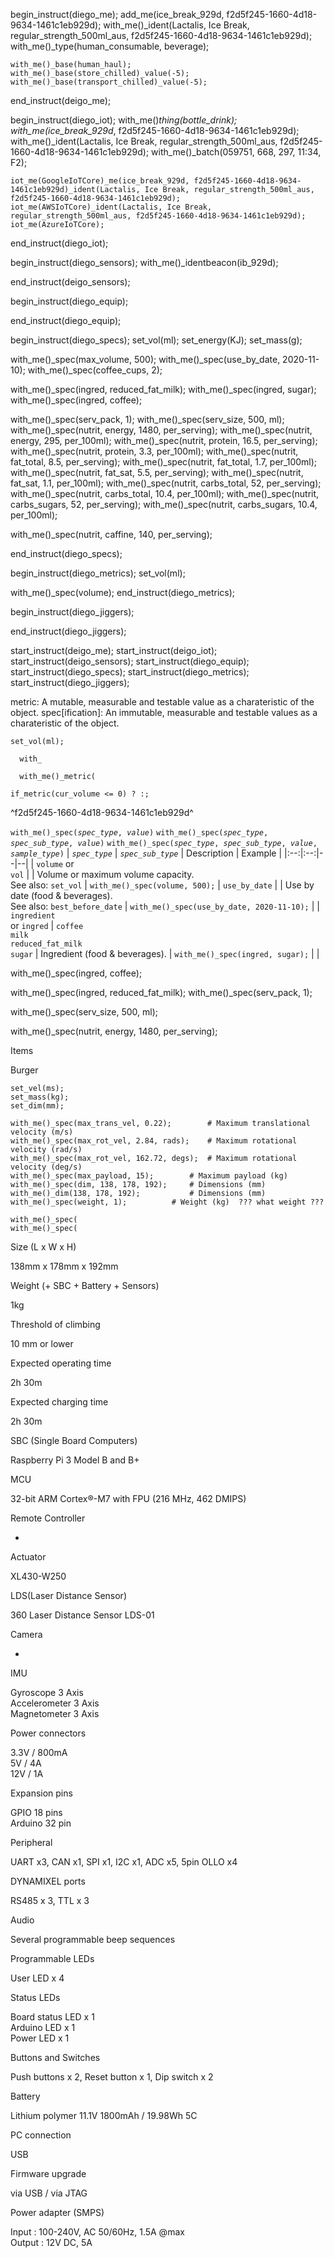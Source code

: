 
begin_instruct(diego_me);
    add_me(ice_break_929d, f2d5f245-1660-4d18-9634-1461c1eb929d);
    with_me()_ident(Lactalis, Ice Break, regular_strength_500ml_aus, f2d5f245-1660-4d18-9634-1461c1eb929d);
    with_me()_type(human_consumable, beverage);

    with_me()_base(human_haul);
    with_me()_base(store_chilled)_value(-5);
    with_me()_base(transport_chilled)_value(-5);
end_instruct(deigo_me);

begin_instruct(diego_iot);
    with_me()_thing(bottle_drink);
    with_me(ice_break_929d_, f2d5f245-1660-4d18-9634-1461c1eb929d);
    with_me()_ident(Lactalis, Ice Break, regular_strength_500ml_aus, f2d5f245-1660-4d18-9634-1461c1eb929d);
    with_me()_batch(059751, 668, 297, 11:34, F2);

    iot_me(GoogleIoTCore)_me(ice_break_929d, f2d5f245-1660-4d18-9634-1461c1eb929d)_ident(Lactalis, Ice Break, regular_strength_500ml_aus, f2d5f245-1660-4d18-9634-1461c1eb929d);
    iot_me(AWSIoTCore)_ident(Lactalis, Ice Break, regular_strength_500ml_aus, f2d5f245-1660-4d18-9634-1461c1eb929d);
    iot_me(AzureIoTCore);
end_instruct(diego_iot);

begin_instruct(diego_sensors);
    with_me()_identbeacon(ib_929d);
    

end_instruct(deigo_sensors);

begin_instruct(diego_equip);

end_instruct(diego_equip);

begin_instruct(diego_specs);
  set_vol(ml);
  set_energy(KJ);
  set_mass(g);

  with_me()_spec(max_volume, 500);
  with_me()_spec(use_by_date, 2020-11-10);
  with_me()_spec(coffee_cups, 2);
  
  with_me()_spec(ingred, reduced_fat_milk);
  with_me()_spec(ingred, sugar);
  with_me()_spec(ingred, coffee);

  with_me()_spec(serv_pack, 1);
  with_me()_spec(serv_size, 500, ml);
  with_me()_spec(nutrit, energy, 1480, per_serving);
  with_me()_spec(nutrit, energy, 295, per_100ml);
  with_me()_spec(nutrit, protein, 16.5, per_serving);
  with_me()_spec(nutrit, protein, 3.3, per_100ml);
  with_me()_spec(nutrit, fat_total, 8.5, per_serving);
  with_me()_spec(nutrit, fat_total, 1.7, per_100ml);
  with_me()_spec(nutrit, fat_sat, 5.5, per_serving);
  with_me()_spec(nutrit, fat_sat, 1.1, per_100ml);
  with_me()_spec(nutrit, carbs_total, 52, per_serving);
  with_me()_spec(nutrit, carbs_total, 10.4, per_100ml);
  with_me()_spec(nutrit, carbs_sugars, 52, per_serving);
  with_me()_spec(nutrit, carbs_sugars, 10.4, per_100ml);
  
  with_me()_spec(nutrit, caffine, 140, per_serving);


end_instruct(diego_specs);

begin_instruct(diego_metrics);
  set_vol(ml);

  with_me()_spec(volume);
end_instruct(diego_metrics);

begin_instruct(diego_jiggers);

end_instruct(diego_jiggers);

start_instruct(deigo_me);
start_instruct(deigo_iot);
start_instruct(deigo_sensors);
start_instruct(diego_equip);
start_instruct(diego_specs);
start_instruct(diego_metrics);
start_instruct(diego_jiggers);


metric: A mutable, measurable and testable value as a charateristic of the object.
spec[ification]: An immutable, measurable and testable values as a charateristic of the object.

```diego
set_vol(ml);
  
  with_
```

```diego
  with_me()_metric(
```

```diego
if_metric(cur_volume <= 0) ? :;
```

^f2d5f245-1660-4d18-9634-1461c1eb929d^





`with_me()_spec(`*`spec_type`*`, `*`value`*`)`
`with_me()_spec(`*`spec_type`*`, `*`spec_sub_type`*`, `*`value`*`)`
`with_me()_spec(`*`spec_type`*`, `*`spec_sub_type`*`, `*`value`*`, `*`sample_type`*`)`
| *`spec_type`* | *`spec_sub_type`* | Description | Example |
|:--:|:--:|--|--|
| `volume` or<br>`vol` |  | Volume or maximum volume capacity.<br>See also: `set_vol` | `with_me()_spec(volume, 500);`
| `use_by_date` | | Use by date (food & beverages).<br>See also: `best_before_date` | `with_me()_spec(use_by_date, 2020-11-10);` |
| `ingredient`<br>or `ingred` | `coffee`<br>`milk`<br>`reduced_fat_milk`<br>`sugar` | Ingredient (food & beverages). | `with_me()_spec(ingred, sugar);` |
| 




with_me()_spec(ingred, coffee);

  
with_me()_spec(ingred, reduced_fat_milk);
with_me()_spec(serv_pack, 1);

with_me()_spec(serv_size, 500, ml);

with_me()_spec(nutrit, energy, 1480, per_serving);


Items

Burger
```diego
set_vel(ms);
set_mass(kg);
set_dim(mm);

with_me()_spec(max_trans_vel, 0.22);		# Maximum translational velocity (m/s)
with_me()_spec(max_rot_vel, 2.84, rads);	# Maximum rotational velocity (rad/s)
with_me()_spec(max_rot_vel, 162.72, degs);	# Maximum rotational velocity (deg/s)
with_me()_spec(max_payload, 15);		# Maximum payload (kg)
with_me()_spec(dim, 138, 178, 192);		# Dimensions (mm)
with_me()_dim(138, 178, 192);			# Dimensions (mm)
with_me()_spec(weight, 1);			# Weight (kg)  ??? what weight ???

with_me()_spec(
with_me()_spec(

```


Size (L x W x H)

138mm x 178mm x 192mm

Weight (+ SBC + Battery + Sensors)

1kg

Threshold of climbing

10 mm or lower

Expected operating time

2h 30m

Expected charging time

2h 30m

SBC (Single Board Computers)

Raspberry Pi 3 Model B and B+

MCU

32-bit ARM Cortex®-M7 with FPU (216 MHz, 462 DMIPS)

Remote Controller

-

Actuator

XL430-W250

LDS(Laser Distance Sensor)

360 Laser Distance Sensor LDS-01

Camera

-

IMU

Gyroscope 3 Axis  
Accelerometer 3 Axis  
Magnetometer 3 Axis

Power connectors

3.3V / 800mA  
5V / 4A  
12V / 1A

Expansion pins

GPIO 18 pins  
Arduino 32 pin

Peripheral

UART x3, CAN x1, SPI x1, I2C x1, ADC x5, 5pin OLLO x4

DYNAMIXEL ports

RS485 x 3, TTL x 3

Audio

Several programmable beep sequences

Programmable LEDs

User LED x 4

Status LEDs

Board status LED x 1  
Arduino LED x 1  
Power LED x 1

Buttons and Switches

Push buttons x 2, Reset button x 1, Dip switch x 2

Battery

Lithium polymer 11.1V 1800mAh / 19.98Wh 5C

PC connection

USB

Firmware upgrade

via USB / via JTAG

Power adapter (SMPS)

Input : 100-240V, AC 50/60Hz, 1.5A @max  
Output : 12V DC, 5A

